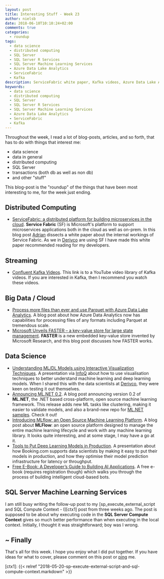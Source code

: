```yaml
---
layout: post
title: Interesting Stuff - Week 23
author: nielsb
date: 2018-06-10T10:10:24+02:00
comments: true
categories:
  - roundup
tags:
  - data science
  - distributed computing
  - SQL Server
  - SQL Server R Services
  - SQL Server Machine Learning Services
  - Azure Data Lake Analytics
  - ServiceFabric
  - Kafka
description: ServiceFabric white paper, Kafka videos, Azure Data Lake Analytics, FASTER, and other interesting things!
keywords:
  - data science
  - distributed computing
  - SQL Server
  - SQL Server R Services
  - SQL Server Machine Learning Services
  - Azure Data Lake Analytics
  - ServiceFabric
  - Kafka   
---
```


Throughout the week, I read a lot of blog-posts, articles, and so forth, that has to do with things that interest me:

* data science
* data in general
* distributed computing
* SQL Server
* transactions (both db as well as non db)
* and other "stuff"

This blog-post is the "roundup" of the things that have been most interesting to me, for the week just ending.

<!--more-->

## Distributed Computing

* [ServiceFabric: a distributed platform for building microservices in the cloud][1]. **Service Fabric** (SF) is Microsoft's platform to support microservices applications both in the cloud as well as on-prem. In this blog post [Adrian][adcol] dissects a white paper about the internal workings of Service Fabric. As we in [Derivco](/Derivco) are using SF I have made this white paper recommended reading for my developers.

## Streaming

* [Confluent Kafka Videos][2]. This link is to a YouTube video library of Kafka videos. If you are interested in Kafka, then I recommend you watch these videos.

## Big Data / Cloud

* [Process more files than ever and use Parquet with Azure Data Lake Analytics][3]. A blog post about how Azure Data Analytics now has capabilities for processing files of any formats including Parquet at tremendous scale.
* [Microsoft Unveils FASTER – a key-value store for large state management][4]. **FASTER** is a new embedded key-value store invented by Microsoft Research, and this blog post discusses how FASTER works.

## Data Science

* [Understanding ML/DL Models using Interactive Visualization Techniques][5]. A presentation via [InfoQ][iq] about how to use visualisation techniques to better understand machine learning and deep learning models. When I shared this with the data scientists at [Derivco](/Derivco), they were keen on testing it out themselves.
* [Announcing ML.NET 0.2][6]. A blog post announcing version 0.2 of **ML.NET**, the .NET based cross-platform, open source machine learning framework. This release adds new ML tasks like clustering, making it easier to validate models, and also a brand-new repo for [ML.NET samples][7]. Check it out!
* [Introducing MLflow: an Open Source Machine Learning Platform][8]. A blog post about **MLFlow**: an open source platform designed to manage the entire machine learning lifecycle and work with any machine learning library. It looks quite interesting, and at some stage, I may have a go at it.
* [Tools to Put Deep Learning Models in Production][9]. A presentation about how Booking.com supports data scientists by making it easy to put their models in production, and how they optimise their model prediction infrastructure for latency or throughput.
* [Free E-Book: A Developer’s Guide to Building AI Applications][10]. A free e-book (requires registration though) which walks you through the process of building intelligent cloud-based bots.

## SQL Server Machine Learning Services

I am still busy writing the follow-up post to my [sp_execute_external_script and SQL Compute Context - I][ctx1] post from three weeks ago. The post is supposed to be about why executing code in the **SQL Server Compute Context** gives so much better performance than when executing in the local context. Initially, I thought it was straightforward; boy was I wrong.

## ~ Finally

That's all for this week. I hope you enjoy what I did put together. If you have ideas for what to cover, please comment on this post or [ping][ma] me.

[ma]: mailto:niels.it.berglund@gmail.com
[mp]: https://blog.acolyer.org
[iq]: https://www.infoq.com/
[ew]: http://sqlonice.com/
[re]: http://blog.revolutionanalytics.com
[sqsk]: https://www.sqlskills.com

[jovpop]: https://twitter.com/JovanPop_MSFT
[bobw]: https://twitter.com/bobwardms
[revod]: https://twitter.com/revodavid
[lonny]: https://twitter.com/sqL_handLe
[ewtw]: https://twitter.com/sqlOnIce
[buckw]: https://twitter.com/BuckWoodyMSFT
[mattw]: https://twitter.com/matthewwarren
[murba]: https://twitter.com/muratdemirbas
[daveda]: https://twitter.com/davidthecoder
[adcol]: https://twitter.com/adriancolyer
[jesrod]: https://twitter.com/jrdothoughts
[tomaz]: https://twitter.com/tomaz_tsql
[dataart]: https://twitter.com/dataartisans
[luis]: https://twitter.com/luis_de_sousa
[benstop]: https://twitter.com/benstopford
[conflu]: https://twitter.com/confluentinc
[tylert]: https://twitter.com/tyler_treat
[andrewng]: https://twitter.com/AndrewYNg
[lawr]: https://twitter.com/bytezn
[jue]: https://twitter.com/b0rk
[yan]: https://twitter.com/theburningmonk
[danny]: https://twitter.com/g9yuayon
[rmoff]: https://twitter.com/rmoff
[ryansw]: https://twitter.com/ryanswanstrom
[pabloc]: https://twitter.com/pabloc_ds


[series]: <> (/series/sql_server_2k16_r_services)

[ctx1]: {{< relref "2018-05-20-sp-execute-external-script-and-sql-compute-context.markdown" >}}

[1]: https://blog.acolyer.org/2018/06/05/servicefabric-a-distributed-platform-for-building-microservices-in-the-cloud/
[2]: https://www.youtube.com/channel/UCmZz-Gj3caLLzEWBtbYUXaA
[3]: https://azure.microsoft.com/en-us/blog/process-more-files-than-ever-and-use-parquet-with-azure-data-lake-analytics/
[4]: https://www.microsoft.com/en-us/research/blog/microsoft-unveils-faster-key-value-store-large-state-management/
[5]: https://www.infoq.com/presentations/ml-dl-visualization
[6]: https://blogs.msdn.microsoft.com/dotnet/2018/06/05/announcing-ml-net-0-2/
[7]: https://github.com/dotnet/machinelearning/tree/master/test/Microsoft.ML.Tests
[8]: https://databricks.com/blog/2018/06/05/introducing-mlflow-an-open-source-machine-learning-platform.html
[9]: https://www.infoq.com/presentations/booking-dl-models
[10]: https://blogs.technet.microsoft.com/machinelearning/2018/06/04/free-e-book-a-developers-guide-to-building-ai-applications/

